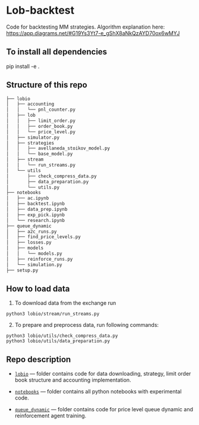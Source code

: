 # Lob-backtest

Code for backtesting MM strategies. Algorithm explanation here: https://app.diagrams.net/#G19Ys3Yt7-e_gShX8aNkQzAYD70ox6wMYJ

## To install all dependencies

pip install -e .

## Structure of this repo

```bash
├── lobio
│   ├── accounting
│   │   └── pnl_counter.py
│   ├── lob
│   │   ├── limit_order.py
│   │   ├── order_book.py
│   │   └── price_level.py
│   ├── simulator.py
│   ├── strategies
│   │   ├── avellaneda_stoikov_model.py
│   │   └── base_model.py
│   ├── stream
│   │   └── run_streams.py
│   └── utils
│       ├── check_compress_data.py
│       ├── data_preparation.py
│       └── utils.py
├── notebooks
│   ├── ac.ipynb
│   ├── backtest.ipynb
│   ├── data_prep.ipynb
│   ├── exp_pick.ipynb
│   └── research.ipynb
├── queue_dynamic
│   ├── a2c_runs.py
│   ├── find_price_levels.py
│   ├── losses.py
│   ├── models
│   │   └── models.py
│   ├── reinforce_runs.py
│   └── simulation.py
├── setup.py
```
## How to load data

1) To download data from the exchange run 
```
python3 lobio/stream/run_streams.py
```

2) To prepare and preprocess data, run following commands:
```
python3 lobio/utils/check_compress_data.py
python3 lobio/utils/data_preparation.py
```
## Repo description

* [`lobio`](lobio) — folder contains code for data downloading, strategy, limit order book structure and accounting implementation. 

* [`notebooks`](notebooks) — folder contains all python notebooks with experimental code.

* [`queue_dynamic`](queue_dynamic) — folder contains code for price level queue dynamic and reinforcement agent training.
